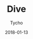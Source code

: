---
title: "Dive"
subtitle: "Tycho"
customForwardUrl: "https://www.youtube.com/watch?v=Z6ih1aKeETk"
displayImg: "https://img.youtube.com/vi/Z6ih1aKeETk/0.jpg"
date: "2018-01-13"
newTab: true 
---